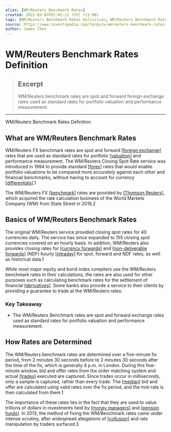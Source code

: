 ```yaml
---
alias: [WM/Reuters Benchmark Rates]
created: 2021-03-03T01:01:21 (UTC +11:00)
tags: [WM/Reuters Benchmark Rates Definition, WM/Reuters Benchmark Rates Definition]
source: https://www.investopedia.com/terms/w/wmreuters-benchmark-rates.asp
author: James Chen
---
```


# WM/Reuters Benchmark Rates Definition

> ## Excerpt
> WM/Reuters benchmark rates are spot and forward foreign exchange rates used as standard rates for portfolio valuation and performance measurement.

---

WM/Reuters Benchmark Rates Definition
## What are WM/Reuters Benchmark Rates

WM/Reuters FX benchmark rates are spot and forward [[foreign exchange]](https://www.investopedia.com/terms/f/foreign-exchange.asp) rates that are used as standard rates for portfolio [[valuation]](https://www.investopedia.com/terms/v/valuation.asp) and performance measurement. The WM/Reuters Closing Spot Rate service was introduced in 1994 to provide standard [[forex]](https://www.investopedia.com/terms/f/forex.asp) rates that would enable portfolio valuations to be compared more accurately against each other and financial benchmarks, without having to account for currency [[differentials]](https://www.investopedia.com/terms/d/differential.asp).1

The WM/Reuters FX [[benchmark]](https://www.investopedia.com/terms/b/benchmark.asp) rates are provided by [[Thomson Reuters]](https://www.investopedia.com/terms/r/reuters.asp), which acquired the rate calculation business of the World Markets Company (WM) from State Street in 2016.2 

## Basics of WM/Reuters Benchmark Rates

The original WM/Reuters service provided closing spot rates for 40 currencies daily. The service has since expanded to 155 closing spot currencies covered on an hourly basis. In addition, WM/Reuters also provides closing rates for [[currency forwards]](https://www.investopedia.com/terms/c/currencyforward.asp) and [[non-deliverable forwards]](https://www.investopedia.com/terms/n/ndf.asp) (NDF) hourly [[intraday]](https://www.investopedia.com/terms/i/intraday.asp) for spot, forward and NDF rates, as well as historical data.1

While most major equity and bond index compilers use the WM/Reuters benchmark rates in their calculations, the rates are also used for other purposes such as calculating benchmark rates for the settlement of financial [[derivatives]](https://www.investopedia.com/terms/d/derivative.asp). Some banks also provide a service to their clients by providing a guarantee to trade at the WM/Reuters rates.

### Key Takeaway

-   The WM/Reuters Benchmark rates are spot and forward exchange rates used as standard rates for portfolio valuation and performance measurement.

## How Rates are Determined

The WM/Reuters benchmark rates are determined over a five-minute fix period, from 2 minutes 30 seconds before to 2 minutes 30 seconds after the time of the fix, which is generally 4 p.m. in London. During this five-minute window, bid and offer rates from the order matching system and actual [[trades]](https://www.investopedia.com/terms/t/trade.asp) executed are captured. Since trades occur in milliseconds, only a sample is captured, rather than every trade. The [[median]](https://www.investopedia.com/terms/m/median.asp) bid and offer are calculated using valid rates over the fix period, and the mid-rate is then calculated from them.1

The importance of these rates lies in the fact that they are used to value trillions of dollars in investments held by [[money managers]](https://www.investopedia.com/terms/m/moneymanager.asp) and [[pension funds]](https://www.investopedia.com/terms/p/pensionplan.asp). In 2013, the method of fixing the WM/Benchmark rates came under intense scrutiny, after widespread allegations of [[collusion]](https://www.investopedia.com/terms/c/collusion.asp) and rate manipulation by traders surfaced.3

